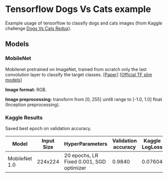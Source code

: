 # Tensorflow Dogs Vs Cats example

Example usage of tensorflow to classify dogs and cats images (from Kaggle challenge [Dogs Vs Cats Redux](https://www.kaggle.com/c/dogs-vs-cats-redux-kernels-edition)).

## Models

### MobileNet

Mobilenet pretrained on ImageNet, trained from scratch only the last convolution layer to classify the target classes. [[Paper]](https://arxiv.org/abs/1704.04861) [[Official TF slim models]](https://github.com/tensorflow/models/blob/master/research/slim/nets/mobilenet_v1.md)

**Image format:** RGB.

**Image preprocessing:** transform from [0, 255] uint8 range to [-1.0, 1.0] float (Inception preprocessing).

### Kaggle Results

Saved best epoch on validation accuracy.

| Model | Input Size | HyperParameters | Validation accuracy | Kaggle LogLoss|
|-------|------------|-----------------|---------------|------------------|
| MobileNet 1.0  | 224x224 | 20 epochs, LR Fixed 0.001, SGD optimizer | 0.9840 | 0.07604 |
